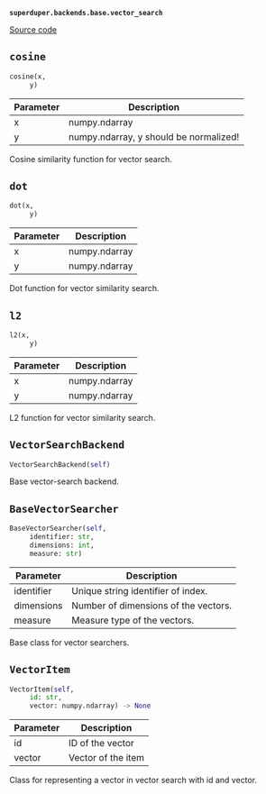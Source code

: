 **`superduper.backends.base.vector_search`** 

[Source code](https://github.com/superduper-io/superduper/blob/main/superduper/backends/base/vector_search.py)

## `cosine` 

```python
cosine(x,
     y)
```
| Parameter | Description |
|-----------|-------------|
| x | numpy.ndarray |
| y | numpy.ndarray, y should be normalized! |

Cosine similarity function for vector search.

## `dot` 

```python
dot(x,
     y)
```
| Parameter | Description |
|-----------|-------------|
| x | numpy.ndarray |
| y | numpy.ndarray |

Dot function for vector similarity search.

## `l2` 

```python
l2(x,
     y)
```
| Parameter | Description |
|-----------|-------------|
| x | numpy.ndarray |
| y | numpy.ndarray |

L2 function for vector similarity search.

## `VectorSearchBackend` 

```python
VectorSearchBackend(self)
```
Base vector-search backend.

## `BaseVectorSearcher` 

```python
BaseVectorSearcher(self,
     identifier: str,
     dimensions: int,
     measure: str)
```
| Parameter | Description |
|-----------|-------------|
| identifier | Unique string identifier of index. |
| dimensions | Number of dimensions of the vectors. |
| measure | Measure type of the vectors. |

Base class for vector searchers.

## `VectorItem` 

```python
VectorItem(self,
     id: str,
     vector: numpy.ndarray) -> None
```
| Parameter | Description |
|-----------|-------------|
| id | ID of the vector |
| vector | Vector of the item |

Class for representing a vector in vector search with id and vector.

